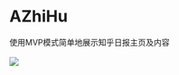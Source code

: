# AZhiHu <br>
使用MVP模式简单地展示知乎日报主页及内容<br>
<br>
![](https://github.com/DoingLee/AZhiHu/blob/master/zhihumain.gif)
